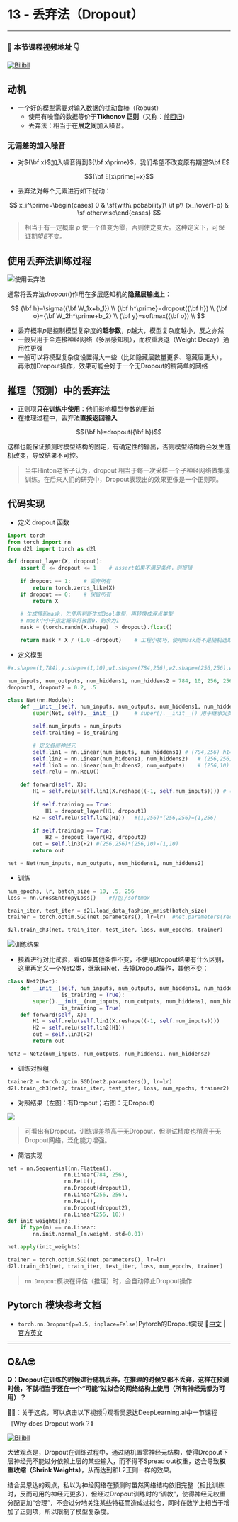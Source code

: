 # 13 - 丢弃法（Dropout）

---

### 🎦 本节课程视频地址 👇

[![Bilibil](https://i1.hdslb.com/bfs/archive/f68d47e72ff00bd216c4c4fc8d44006540d91370.jpg@640w_400h_100Q_1c.webp)](https://www.bilibili.com/video/BV1Y5411c7aY?spm_id_from=333.999.0.0)

## 动机

- 一个好的模型需要对输入数据的扰动鲁棒（Robust）
  - 使用有噪音的数据等价于**Tikhonov 正则**（又称：[岭回归](https://baike.baidu.com/item/%E5%B2%AD%E5%9B%9E%E5%BD%92/554917)）
  - 丢弃法：相当于在**层之间**加入噪音。

### 无偏差的加入噪音

- 对${\bf x}$加入噪音得到${\bf x\prime}$，我们希望不改变原有期望$\bf E$

$${\bf E[x\prime]=x}$$

- 丢弃法对每个元素进行如下扰动：

$$
x_i^\prime=\begin{cases}
0 & \sf{with\ pobability}\ \it p\\
{x_i\over1-p} & \sf otherwise\end{cases}
$$

> 相当于有一定概率 $p$ 使一个值变为零，否则使之变大。这种定义下，可保证期望$E$不变。

## 使用丢弃法训练过程

![使用丢弃法](https://zh.d2l.ai/_images/dropout2.svg)

通常将丢弃法$dropout()$作用在多层感知机的**隐藏层输出**上：

$$
{\bf h}=\sigma({\bf W_1x+b_1}) \\
{\bf h^\prime}=dropout({\bf h}) \\
{\bf o}={\bf W_2h^\prime+b_2} \\
{\bf y}=softmax({\bf o}) \\
$$

- 丢弃概率$p$是控制模型复杂度的**超参数**，$p$越大，模型复杂度越小，反之亦然
- 一般只用于全连接神经网络（多层感知机），而权重衰退（Weight Decay）通用性更强
- 一般可以将模型复杂度设置得大一些（比如隐藏层数量更多、隐藏层更大），再添加Dropout操作，效果可能会好于一个无Dropout的稍简单的网络

## 推理（预测）中的丢弃法

- 正则项**只在训练中使用**：他们影响模型参数的更新
- 在推理过程中，丢弃法**直接返回输入**

$${\bf h}=dropout({\bf h})$$

这样也能保证预测时模型结构的固定，有确定性的输出，否则模型结构将会发生随机改变，导致结果不可控。

> 当年Hinton老爷子认为，dropout 相当于每一次采样一个子神经网络做集成训练。在后来人们的研究中，Dropout表现出的效果更像是一个正则项。



## 代码实现

- 定义 dropout 函数

```python
import torch
from torch import nn
from d2l import torch as d2l

def dropout_layer(X, dropout):
    assert 0 <= dropout <= 1    # assert如果不满足条件，则报错
    
    if dropout == 1:    # 丢弃所有
        return torch.zeros_like(X)
    if dropout == 0:    # 保留所有
        return X
    
    # 生成掩码mask，先使用判断生成Bool类型，再转换成浮点类型
    # mask中小于指定概率将被置0，剩余为1
    mask = (torch.randn(X.shape)  > dropout).float()

    return mask * X / (1.0 -dropout)    # 工程小技巧，使用mask而不是随机选取再运算可以提高运算效率
```

- 定义模型

```python
#x.shape=(1,784),y.shape=(1,10),w1.shape=(784,256),w2.shape=(256,256),w3.shape=(256,10)

num_inputs, num_outputs, num_hiddens1, num_hiddens2 = 784, 10, 256, 256
dropout1, dropout2 = 0.2, .5

class Net(nn.Module):
    def __init__(self, num_inputs, num_outputs, num_hiddens1, num_hiddens2, is_training=True):
        super(Net, self).__init__()     # super().__init__() 用于继承父类初始化方法

        self.num_inputs = num_inputs
        self.training = is_training

        # 定义各层神经元        
        self.lin1 = nn.Linear(num_inputs, num_hiddens1) # (784,256) h1=xWT
        self.lin2 = nn.Linear(num_hiddens1, num_hiddens2)   # (256,256)
        self.lin3 = nn.Linear(num_hiddens2, num_outputs)    # (256,10)
        self.relu = nn.ReLU()

    def forward(self, X):
        H1 = self.relu(self.lin1(X.reshape((-1, self.num_inputs)))) # (1,784)*(784,256)=(1*256)
        
        if self.training == True:
            H1 = dropout_layer(H1, dropout1)
        H2 = self.relu(self.lin2(H1))   #(1,256)*(256,256)=(1,256)
         
        if self.training == True:
            H2 = dropout_layer(H2, dropout2)
        out = self.lin3(H2) #(256,256)*(256,10)=(1,10)
        return out

net = Net(num_inputs, num_outputs, num_hiddens1, num_hiddens2)
```

- 训练

```python
num_epochs, lr, batch_size = 10, .5, 256
loss = nn.CrossEntropyLoss()    #打包了softmax

train_iter, test_iter = d2l.load_data_fashion_mnist(batch_size)
trainer = torch.optim.SGD(net.parameters(), lr=lr)  #net.parameters(recurse=True)返回模块和所有子模块的参数。

d2l.train_ch3(net, train_iter, test_iter, loss, num_epochs, trainer)
```

![训练结果](https://zh.d2l.ai/_images/output_dropout_1110bf_54_0.svg)

- 接着进行对比试验，看如果其他条件不变，不使用Dropout结果有什么区别，这里再定义一个Net2类，继承自Net，去掉Dropout操作，其他不变：
  
```python
class Net2(Net):
    def __init__(self, num_inputs, num_outputs, num_hiddens1, num_hiddens2,
                 is_training = True):
        super().__init__(num_inputs, num_outputs, num_hiddens1, num_hiddens2,
                 is_training = True)
    def forward(self, X):
        H1 = self.relu(self.lin1(X.reshape((-1, self.num_inputs))))
        H2 = self.relu(self.lin2(H1))
        out = self.lin3(H2)
        return out

net2 = Net2(num_inputs, num_outputs, num_hiddens1, num_hiddens2)
```

- 训练对照组
  
```python
trainer2 = torch.optim.SGD(net2.parameters(), lr=lr)
d2l.train_ch3(net2, train_iter, test_iter, loss, num_epochs, trainer2)
```

- 对照结果（左图：有Dropout；右图：无Dropout）

![](Images\dropout_or_not.png)

> 可看出有Dropout，训练误差稍高于无Dropout，但测试精度也稍高于无Dropout网络，泛化能力增强。

- 简洁实现

```python
net = nn.Sequential(nn.Flatten(),
                  nn.Linear(784, 256),
                  nn.ReLU(),
                  nn.Dropout(dropout1),
                  nn.Linear(256, 256),
                  nn.ReLU(),
                  nn.Dropout(dropout2),
                  nn.Linear(256, 10))
def init_weights(m):
    if type(m) == nn.Linear:
        nn.init.normal_(m.weight, std=0.01)

net.apply(init_weights)

trainer = torch.optim.SGD(net.parameters(), lr=lr)
d2l.train_ch3(net, train_iter, test_iter, loss, num_epochs, trainer)
```

> `nn.Dropout`模块在评估（推理）时，会自动停止Dropout操作

## Pytorch 模块参考文档

- `torch.nn.Dropout(p=0.5, inplace=False)`Pytorch的Dropout实现 🧐[中文](https://pytorch-cn.readthedocs.io/zh/latest/package_references/torch-nn/#dropout-layers) | [官方英文](https://pytorch.org/docs/stable/generated/torch.nn.Dropout.html#torch.nn.Dropout)

---

## Q&A🤓

**Q：Dropout在训练的时候进行随机丢弃，在推理的时候又都不丢弃，这样在预测时候，不就相当于还在一个“可能”过拟合的网络结构上使用（所有神经元都为可用）？**

**🙋‍♂️**：关于这点，可以点击以下视频👇观看吴恩达DeepLearning.ai中一节课程《Why does Dropout work？》

[![Bilibil](Images/AndrewNG_dropout.png)](https://www.bilibili.com/video/BV1FT4y1E74V?p=53)

大致观点是，Dropout在训练过程中，通过随机置零神经元结构，使得Dropout下层神经元不能过分依赖上层的某些输入，而不得不Spread out权重，这会导致**权重收缩（Shrink Weights）**，从而达到和L2正则一样的效果。

结合吴恩达的观点，私以为神经网络在预测时虽然网络结构依旧完整（相比训练时，反而可用的神经元更多），但经过Dropout训练时的“调教”，使得神经元权重分配更加“合理”，不会过分地关注某些特征而造成过拟合，同时在数学上相当于增加了正则项，所以限制了模型复杂度。